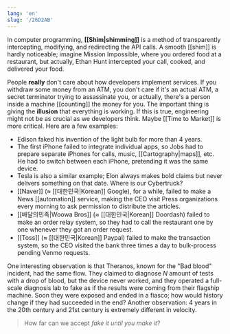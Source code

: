 ```yaml
---
lang: 'en'
slug: '/26D2AB'
---
```


In computer programming, **[[Shim|shimming]]** is a method of transparently intercepting, modifying, and redirecting the API calls. A smooth [[shim]] is hardly noticeable; imagine Mission Impossible, where you ordered food at a restaurant, but actually, Ethan Hunt intercepted your call, cooked, and delivered your food.

People **really** don't care about how developers implement services. If you withdraw some money from an ATM, you don't care if it's an actual ATM, a secret terminator trying to assassinate you, or actually, there's a person inside a machine [[counting]] the money for you. The important thing is giving the **illusion** that everything is working. If this is true, engineering might not be as crucial as we developers think. Maybe [[Time to Market]] is more critical. Here are a few examples:

- Edison faked his invention of the light bulb for more than 4 years.
- The first iPhone failed to integrate individual apps, so Jobs had to prepare separate iPhones for calls, music, [[Cartography|maps]], etc. He had to switch between each iPhone, pretending it was the same device.
- Tesla is also a similar example; Elon always makes bold claims but never delivers something on that date. Where is our Cybertruck?
- [[Naver]] (≈ [[대한민국|Korean]] Google), for a while, failed to make a News [[automation]] service, making the CEO visit Press organizations every morning to ask permission to distribute the articles.
- [[배달의민족|Woowa Bros]] (≈ [[대한민국|Korean]] Doordash) failed to make an order relay system, so they had to call the restaurant one by one whenever they got an order request.
- [[Toss]] (≈ [[대한민국|Korean]] Paypal) failed to make the transaction system, so the CEO visited the bank three times a day to bulk-process pending Venmo requests.

One interesting observation is that Theranos, known for the "Bad blood" incident, had the same flow. They claimed to diagnose $N$ amount of tests with a drop of blood, but the device never worked, and they operated a full-scale diagnosis lab to fake as if the results were coming from their flagship machine. Soon they were exposed and ended in a fiasco; how would history change if they had succeeded in the end? Another observation: 4 years in the 20th century and 21st century is extremely different in velocity.

> How far can we accept _fake it until you make it_?
